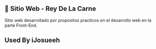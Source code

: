 ## 🥩 Sitio Web - Rey De La Carne

Sitio web desarrollado por propositos practicos en el desarrollo web en la parte Front-End. 


## Used By iJosueeh